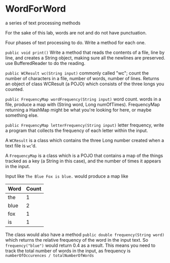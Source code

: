 # WordForWord

a series of text processing methods

For the sake of this lab, words are not and do not have punctuation.

Four phases of text processing to do. Write a method for each one.

`public void print()`
Write a method that reads the contents of a file, line by line, and creates a String object,
making sure all the newlines are preserved. use BufferedReader to do the reading.

`public WCResult wc(String input)`
commonly called "wc"; count the number of characters in a file, number of words, number of lines.
Returns an object of class WCResult (a POJO) which consists of the three longs you counted.

`public FrequencyMap wordFrequency(String input)`
word count. words in a file, produce a map with (String word, Long numOfTimes). FrequencyMap returning a HashMap might be what you're
looking for here, or maybe something else.

`public FrequencyMap letterFrequency(String input)`
letter frequency, write a program that collects the frequency of each letter within the input.

A `WCResult` is a class which contains the three Long number created when a text file is `wc`'d.

A `FrequencyMap` is a class which is a POJO that contains a map of the things tracked as a key (a String in this case),
and the number of times it appears in the input.

Input like `The Blue Fox is blue.` would produce a map like

| Word | Count |
|------|-------|
| the  | 1     |
| blue | 2     |
| fox  | 1     |
| is   | 1     |

The class would also have a method `public double frequency(String word)` which returns the relative frequency of the 
word in the input text.
So `frequency("blue")` would return 0.4 as a result.
This means you need to track the total number of words in the input, 
as frequency is `numberOfOccurences / totalNumberOfWords`


